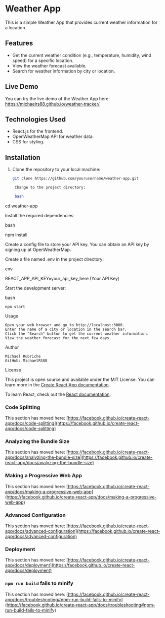 # Weather App

This is a simple Weather App that provides current weather information for a location.

## Features

- Get the current weather condition (e.g., temperature, humidity, wind speed) for a specific location.
- View the weather forecast available.
- Search for weather information by city or location.

## Live Demo

You can try the live demo of the Weather App here: https://michaelrs88.github.io/weather-tracker/


## Technologies Used

- React.js for the frontend.
- OpenWeatherMap API for weather data.
- CSS for styling.

## Installation

1. Clone the repository to your local machine:

   ```bash
   git clone https://github.com/yourusername/weather-app.git

    Change to the project directory:

    bash

cd weather-app

Install the required dependencies:

bash

npm install

Create a config file to store your API key. You can obtain an API key by signing up at OpenWeatherMap.

Create a file named .env in the project directory:

env

REACT_APP_API_KEY=your_api_key_here (Your API Key)

Start the development server:

bash

    npm start

Usage

    Open your web browser and go to http://localhost:3000.
    Enter the name of a city or location in the search bar.
    Click the "Search" button to get the current weather information.
    View the weather forecast for the next few days.

Author

    Michael Rubriche
    GitHub: MichaelRS88

License

This project is open source and available under the MIT License.
You can learn more in the [Create React App documentation](https://facebook.github.io/create-react-app/docs/getting-started).

To learn React, check out the [React documentation](https://reactjs.org/).

### Code Splitting

This section has moved here: [https://facebook.github.io/create-react-app/docs/code-splitting](https://facebook.github.io/create-react-app/docs/code-splitting)

### Analyzing the Bundle Size

This section has moved here: [https://facebook.github.io/create-react-app/docs/analyzing-the-bundle-size](https://facebook.github.io/create-react-app/docs/analyzing-the-bundle-size)

### Making a Progressive Web App

This section has moved here: [https://facebook.github.io/create-react-app/docs/making-a-progressive-web-app](https://facebook.github.io/create-react-app/docs/making-a-progressive-web-app)

### Advanced Configuration

This section has moved here: [https://facebook.github.io/create-react-app/docs/advanced-configuration](https://facebook.github.io/create-react-app/docs/advanced-configuration)

### Deployment

This section has moved here: [https://facebook.github.io/create-react-app/docs/deployment](https://facebook.github.io/create-react-app/docs/deployment)

### `npm run build` fails to minify

This section has moved here: [https://facebook.github.io/create-react-app/docs/troubleshooting#npm-run-build-fails-to-minify](https://facebook.github.io/create-react-app/docs/troubleshooting#npm-run-build-fails-to-minify)
